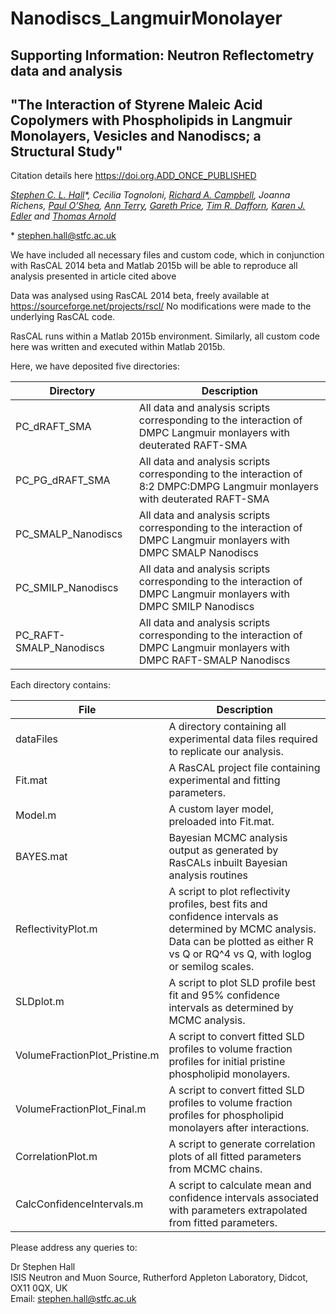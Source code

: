 # Nanodiscs_LangmuirMonolayer
## Supporting Information: Neutron Reflectometry data and analysis
## "The Interaction of Styrene Maleic Acid Copolymers with Phospholipids in Langmuir Monolayers, Vesicles and Nanodiscs; a Structural Study"

Citation details here <https://doi.org.ADD_ONCE_PUBLISHED>

*[Stephen C. L. Hall](https://orcid.org/0000-0003-0753-5123)\*, Cecilia Tognoloni, [Richard A. Campbell](https://orcid.org/0000-0002-6296-314X), Joanna Richens, [Paul O’Shea](https://orcid.org/0000-0001-9313-8313), [Ann Terry](https://orcid.org/0000-0003-1105-0372), [Gareth Price](https://orcid.org/0000-0003-4983-5722), [Tim R. Dafforn](https://orcid.org/0000-0003-2257-6679), [Karen J. Edler](https://orcid.org/0000-0001-5822-0127) and [Thomas Arnold](https://orcid.org/0000-0001-7196-7831)*

\* <stephen.hall@stfc.ac.uk>

We have included all necessary files and custom code, which in conjunction with RasCAL 2014 beta and Matlab 2015b will be able to reproduce all analysis presented
in article cited above

Data was analysed using RasCAL 2014 beta, freely available at <https://sourceforge.net/projects/rscl/>
No modifications were made to the underlying RasCAL code.

RasCAL runs within a Matlab 2015b environment.
Similarly, all custom code here was written and executed within Matlab 2015b.

Here, we have deposited five directories:

Directory | Description
--------- | -----------
PC_dRAFT_SMA	| All data and analysis scripts corresponding to the interaction of DMPC Langmuir monlayers with deuterated RAFT-SMA
PC_PG_dRAFT_SMA | All data and analysis scripts corresponding to the interaction of 8:2 DMPC:DMPG Langmuir monlayers with deuterated RAFT-SMA
PC_SMALP_Nanodiscs | All data and analysis scripts corresponding to the interaction of DMPC Langmuir monlayers with DMPC SMALP Nanodiscs
PC_SMILP_Nanodiscs | All data and analysis scripts corresponding to the interaction of DMPC Langmuir monlayers with DMPC SMILP Nanodiscs
PC_RAFT-SMALP_Nanodiscs | All data and analysis scripts corresponding to the interaction of DMPC Langmuir monlayers with DMPC RAFT-SMALP Nanodiscs

Each directory contains:

File | Description
---- | -----------
dataFiles | A directory containing all experimental data files required to replicate our analysis.
Fit.mat | A RasCAL project file containing experimental and fitting parameters.
Model.m | A custom layer model, preloaded into Fit.mat.
BAYES.mat | Bayesian MCMC analysis output as generated by RasCALs inbuilt Bayesian analysis routines
ReflectivityPlot.m | A script to plot reflectivity profiles, best fits and confidence intervals as determined by MCMC analysis. Data can be plotted as either R vs Q or RQ^4 vs Q, with loglog or semilog scales.
SLDplot.m | A script to plot SLD profile best fit and 95% confidence intervals as determined by MCMC analysis.
VolumeFractionPlot_Pristine.m | A script to convert fitted SLD profiles to volume fraction profiles for initial pristine phospholipid monolayers.
VolumeFractionPlot_Final.m | A script to convert fitted SLD profiles to volume fraction profiles for phospholipid monolayers after interactions.
CorrelationPlot.m | A script to generate correlation plots of all fitted parameters from MCMC chains.
CalcConfidenceIntervals.m | A script to calculate mean and confidence intervals associated with parameters extrapolated from fitted parameters.



Please address any queries to:  
  
Dr Stephen Hall  
ISIS Neutron and Muon Source, Rutherford Appleton Laboratory, Didcot, OX11 0QX, UK  
Email: <stephen.hall@stfc.ac.uk>
